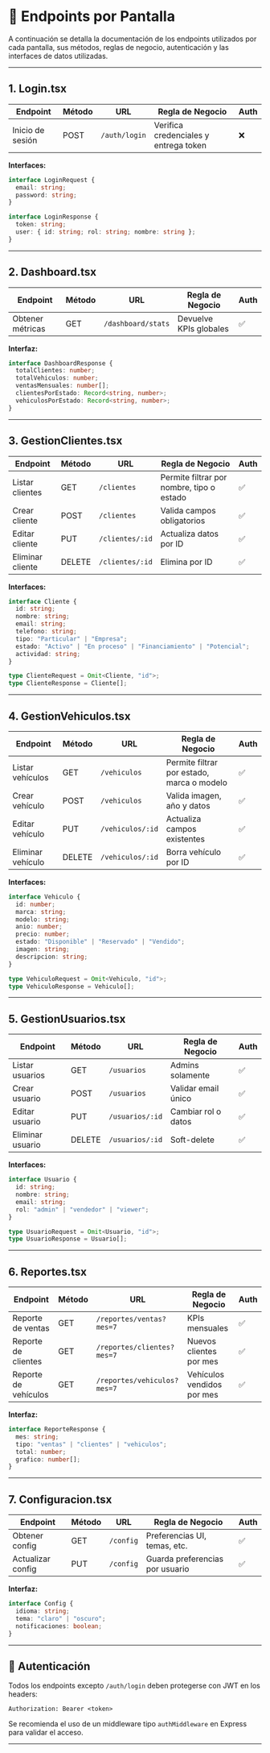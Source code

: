 # 📘 Endpoints por Pantalla

A continuación se detalla la documentación de los endpoints utilizados por cada pantalla, sus métodos, reglas de negocio, autenticación y las interfaces de datos utilizadas.

---

## 1. **Login.tsx**

| Endpoint           | Método | URL          | Regla de Negocio                        | Auth |
|--------------------|--------|--------------|-----------------------------------------|------|
| Inicio de sesión   | POST   | `/auth/login`| Verifica credenciales y entrega token   | ❌   |

**Interfaces:**
```typescript
interface LoginRequest {
  email: string;
  password: string;
}

interface LoginResponse {
  token: string;
  user: { id: string; rol: string; nombre: string };
}
```

---

## 2. **Dashboard.tsx**

| Endpoint            | Método | URL                | Regla de Negocio         | Auth |
|---------------------|--------|--------------------|--------------------------|------|
| Obtener métricas    | GET    | `/dashboard/stats` | Devuelve KPIs globales   | ✅   |

**Interfaz:**
```typescript
interface DashboardResponse {
  totalClientes: number;
  totalVehiculos: number;
  ventasMensuales: number[];
  clientesPorEstado: Record<string, number>;
  vehiculosPorEstado: Record<string, number>;
}
```

---

## 3. **GestionClientes.tsx**

| Endpoint         | Método | URL             | Regla de Negocio                 | Auth |
|------------------|--------|-----------------|----------------------------------|------|
| Listar clientes  | GET    | `/clientes`     | Permite filtrar por nombre, tipo o estado | ✅ |
| Crear cliente    | POST   | `/clientes`     | Valida campos obligatorios       | ✅   |
| Editar cliente   | PUT    | `/clientes/:id` | Actualiza datos por ID           | ✅   |
| Eliminar cliente | DELETE | `/clientes/:id` | Elimina por ID                   | ✅   |

**Interfaces:**
```typescript
interface Cliente {
  id: string;
  nombre: string;
  email: string;
  telefono: string;
  tipo: "Particular" | "Empresa";
  estado: "Activo" | "En proceso" | "Financiamiento" | "Potencial";
  actividad: string;
}

type ClienteRequest = Omit<Cliente, "id">;
type ClienteResponse = Cliente[];
```

---

## 4. **GestionVehiculos.tsx**

| Endpoint           | Método | URL                | Regla de Negocio                         | Auth |
|--------------------|--------|--------------------|------------------------------------------|------|
| Listar vehículos   | GET    | `/vehiculos`       | Permite filtrar por estado, marca o modelo | ✅ |
| Crear vehículo     | POST   | `/vehiculos`       | Valida imagen, año y datos               | ✅   |
| Editar vehículo    | PUT    | `/vehiculos/:id`   | Actualiza campos existentes              | ✅   |
| Eliminar vehículo  | DELETE | `/vehiculos/:id`   | Borra vehículo por ID                    | ✅   |

**Interfaces:**
```typescript
interface Vehiculo {
  id: number;
  marca: string;
  modelo: string;
  anio: number;
  precio: number;
  estado: "Disponible" | "Reservado" | "Vendido";
  imagen: string;
  descripcion: string;
}

type VehiculoRequest = Omit<Vehiculo, "id">;
type VehiculoResponse = Vehiculo[];
```

---

## 5. **GestionUsuarios.tsx**

| Endpoint          | Método | URL              | Regla de Negocio               | Auth |
|-------------------|--------|------------------|--------------------------------|------|
| Listar usuarios   | GET    | `/usuarios`      | Admins solamente               | ✅   |
| Crear usuario     | POST   | `/usuarios`      | Validar email único            | ✅   |
| Editar usuario    | PUT    | `/usuarios/:id`  | Cambiar rol o datos            | ✅   |
| Eliminar usuario  | DELETE | `/usuarios/:id`  | Soft-delete                    | ✅   |

**Interfaces:**
```typescript
interface Usuario {
  id: string;
  nombre: string;
  email: string;
  rol: "admin" | "vendedor" | "viewer";
}

type UsuarioRequest = Omit<Usuario, "id">;
type UsuarioResponse = Usuario[];
```

---

## 6. **Reportes.tsx**

| Endpoint              | Método | URL                                   | Regla de Negocio        | Auth |
|-----------------------|--------|---------------------------------------|-------------------------|------|
| Reporte de ventas     | GET    | `/reportes/ventas?mes=7`              | KPIs mensuales          | ✅   |
| Reporte de clientes   | GET    | `/reportes/clientes?mes=7`            | Nuevos clientes por mes | ✅   |
| Reporte de vehículos  | GET    | `/reportes/vehiculos?mes=7`           | Vehículos vendidos por mes | ✅ |

**Interfaz:**
```typescript
interface ReporteResponse {
  mes: string;
  tipo: "ventas" | "clientes" | "vehiculos";
  total: number;
  grafico: number[];
}
```

---

## 7. **Configuracion.tsx**

| Endpoint         | Método | URL         | Regla de Negocio                | Auth |
|------------------|--------|-------------|---------------------------------|------|
| Obtener config   | GET    | `/config`   | Preferencias UI, temas, etc.    | ✅   |
| Actualizar config| PUT    | `/config`   | Guarda preferencias por usuario | ✅   |

**Interfaz:**
```typescript
interface Config {
  idioma: string;
  tema: "claro" | "oscuro";
  notificaciones: boolean;
}
```

---

## 🔐 Autenticación

Todos los endpoints excepto `/auth/login` deben protegerse con JWT en los headers:

```
Authorization: Bearer <token>
```

Se recomienda el uso de un middleware tipo `authMiddleware` en Express para validar el acceso.

---
